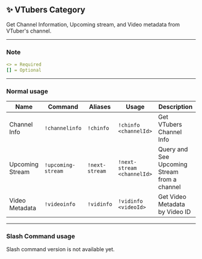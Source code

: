 ## ✨ VTubers Category

Get Channel Information, Upcoming stream, and Video metadata from VTuber's channel.

---

### Note

```yml
<> = Required
[] = Optional
```

---

### Normal usage

| Name            | Command            | Aliases        | Usage                      | Description                                  |
| --------------- | ------------------ | -------------- | -------------------------- | -------------------------------------------- |
| Channel Info    | `!channelinfo`     | `!chinfo`      | `!chinfo <channelId>`      | Get VTubers Channel Info                     |
| Upcoming Stream | `!upcoming-stream` | `!next-stream` | `!next-stream <channelId>` | Query and See Upcoming Stream from a channel |
| Video Metadata  | `!videoinfo`       | `!vidinfo`     | `!vidinfo <videoId>`       | Get Video Metadata by Video ID               |

---

### Slash Command usage

Slash command version is not available yet.
